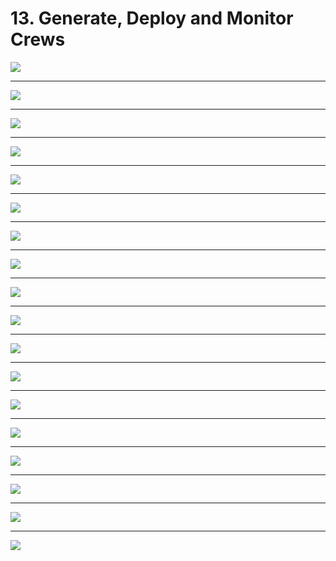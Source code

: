 # 13. Generate, Deploy and Monitor Crews

![](Slides/videoframe_0.png)

---

![](Slides/videoframe_43918.png)

---

![](Slides/videoframe_67405.png)

---

![](Slides/videoframe_78545.png)

---

![](Slides/videoframe_86163.png)

---

![](Slides/videoframe_182316.png)

---

![](Slides/videoframe_210798.png)

---

![](Slides/videoframe_246242.png)

---

![](Slides/videoframe_259852.png)

---

![](Slides/videoframe_285116.png)

---

![](Slides/videoframe_296862.png)

---

![](Slides/videoframe_300358.png)

---

![](Slides/videoframe_304402.png)

---

![](Slides/videoframe_335248.png)

---

![](Slides/videoframe_347298.png)

---

![](Slides/videoframe_377297.png)

---

![](Slides/videoframe_389434.png)

---

![](Slides/videoframe_445701.png)
